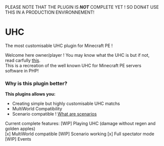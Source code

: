 PLEASE NOTE THAT THE PLUGIN IS ***NOT*** COMPLETE YET ! SO DON4T USE THIS IN A PRODUCTION ENVIRONNEMENT!    

# UHC
 The most customisable UHC plugin for Minecraft PE !

Welcome here owner/player ! You may know what the UHC is but if not, read carfully [this](wiki/What-is-UHC).    
This is a recreation of the well known UHC for Minecraft PE servers software in PHP!    
### Why is this plugin better?
**This plugins allows you:**
 - Creating simple but highly customisable UHC matchs
 - MultiWorld Compatibility
 - Scenario compatible ! [What are scenarios](wiki/scenarios)    
    
Current complete features:
[WIP] Playing UHC (damage without regen and golden apples)   
[x] MultiWorld compatible
[WIP] Scenario working
[x] Full spectator mode
[WIP] Events
